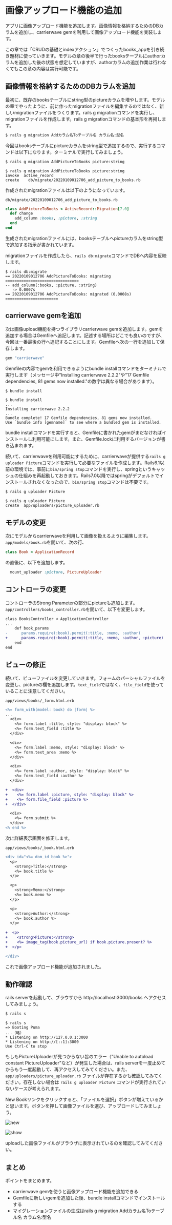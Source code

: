 # 画像アップロード機能の追加

アプリに画像アップロード機能を追加します。画像情報を格納するためのDBカラムを追加し、carrierwave gemを利用して画像アップロード機能を実装します。

この章では「CRUDの基礎とindexアクション」でつくったbooks_appを引き続き題材に使っていきます。モデルの章の後半で行ったbooksテーブルにauthorカラムを追加した後の状態を想定していますが、authorカラムの追加作業は行わなくてもこの章の内容は実行可能です。

## 画像情報を格納するためのDBカラムを追加

最初に、既存のbooksテーブルにstring型のpictureカラムを増やします。モデルの章でやったように、前に作ったmigrationファイルを編集するのではなく、新しいmigrationファイルをつくります。rails g migrationコマンドを実行し、migrationファイルを作成します。rails g migrationコマンドの基本形を再掲します。

```bash
$ rails g migration Addカラム名Toテーブル名 カラム名:型名
```

今回はbooksテーブルにpictureカラムをstring型で追加するので、実行するコマンドは以下になります。ターミナルで実行してみましょう。

```bash
$ rails g migration AddPictureToBooks picture:string
```

```console
$ rails g migration AddPictureToBooks picture:string
invoke  active_record
create    db/migrate/20220109012706_add_picture_to_books.rb
```

作成されたmigrationファイルは以下のようになっています。

```
db/migrate/20220109012706_add_picture_to_books.rb
```

```ruby
class AddPictureToBooks < ActiveRecord::Migration[7.0]
  def change
    add_column :books, :picture, :string
  end
end
```

生成されたmigrationファイルには、booksテーブルへpictureカラムをstring型で追加する指示が書かれています。

migrationファイルを作成したら、`rails db:migrate`コマンドでDBへ内容を反映します。

```console
$ rails db:migrate
== 20220109012706 AddPictureToBooks: migrating ================================
-- add_column(:books, :picture, :string)
   -> 0.0007s
== 20220109012706 AddPictureToBooks: migrated (0.0008s) =======================
```

## carrierwave gemを追加

次は画像upload機能を持つライブラリcarrierwave gemを追加します。gemを追加する場合はGemfileへ追記します。記述する場所はどこでも良いのですが、今回は一番最後の行へ追記することにします。Gemfileへ次の一行を追加して保存します。

```ruby
gem "carrierwave"
```

Gemfileの内容でgemを利用できるようにbundle installコマンドをターミナルで実行します（メッセージ中"Installing carrierwave 2.2.2"や"17 Gemfile dependencies, 81 gems now installed."の数字は異なる場合があります）。

```bash
$ bundle install
```

```console
$ bundle install
...
Installing carrierwave 2.2.2
...
Bundle complete! 17 Gemfile dependencies, 81 gems now installed.
Use `bundle info [gemname]` to see where a bundled gem is installed.
```

bundle installコマンドを実行すると、Gemfileに書かれたgemがまだなければインストールし利用可能にします。また、Gemfile.lockに利用するバージョンが書き込まれます。

続いて、carrierwaveを利用可能にするために、carrierwaveが提供する`rails g uploader Picture`コマンドを実行して必要なファイルを作成します。Rails6.1以前の環境では、事前に`bin/spring stop`コマンドを実行し、springというキャッシュの仕組みを再起動しておきます。Rails7.0以降ではspringがデフォルトでインストールされなくなったので、`bin/spring stop`コマンドは不要です。

```bash
$ rails g uploader Picture
```

```console
$ rails g uploader Picture
create  app/uploaders/picture_uploader.rb
```

## モデルの変更

次にモデルからcarrierwaveを利用して画像を扱えるように編集します。`app/models/book.rb`を開いて、次の行、

```ruby
class Book < ApplicationRecord
```

の直後に、以下を追加します。

```ruby
  mount_uploader :picture, PictureUploader
```

## コントローラの変更


コントローラのStrong Parameterの部分にpictureも追加します。`app/controllers/books_controller.rb`を開いて、以下を変更します。

```diff
class BooksController < ApplicationController
...
    def book_params
-      params.require(:book).permit(:title, :memo, :author)
+      params.require(:book).permit(:title, :memo, :author, :picture)
    end
end
```

## ビューの修正

続いて、ビューファイルを変更していきます。フォームのパーシャルファイルを変更し、pictureの欄を追加します。`text_field`ではなく、`file_field`を使っていることに注意してください。

`app/views/books/_form.html.erb`

```diff
<%= form_with(model: book) do |form| %>
...
  <div>
    <%= form.label :title, style: "display: block" %>
    <%= form.text_field :title %>
  </div>

  <div>
    <%= form.label :memo, style: "display: block" %>
    <%= form.text_area :memo %>
  </div>

  <div>
    <%= form.label :author, style: "display: block" %>
    <%= form.text_field :author %>
  </div>

+  <div>
+    <%= form.label :picture, style: "display: block" %>
+    <%= form.file_field :picture %>
+  </div>

  <div>
    <%= form.submit %>
  </div>
<% end %>
```

次に詳細表示画面を修正します。

`app/views/books/_book.html.erb`

```diff
<div id="<%= dom_id book %>">
  <p>
    <strong>Title:</strong>
    <%= book.title %>
  </p>

  <p>
    <strong>Memo:</strong>
    <%= book.memo %>
  </p>

  <p>
    <strong>Author:</strong>
    <%= book.author %>
  </p>
  
+  <p>
+    <strong>Picture:</strong>
+    <%= image_tag(book.picture_url) if book.picture.present? %>
+  </p>

</div>
```

これで画像アップロード機能が追加されました。

## 動作確認

rails serverを起動して、ブラウザから http://localhost:3000/books へアクセスしてみましょう。

```bash
$ rails s
```

```console
$ rails s
=> Booting Puma
...（略）
* Listening on http://127.0.0.1:3000
* Listening on http://[::1]:3000
Use Ctrl-C to stop
```

もしもPictureUploaderが見つからない旨のエラー（"Unable to autoload constant PictureUploader"など）が発生した場合は、rails serverを一度止めてからもう一度起動して、再アクセスしてみてください。また、 `app/uploaders/picture_uploader.rb` ファイルが存在するかも確認してみてください。存在しない場合は `rails g uploader Picture` コマンドが実行されていないケースが考えられます。

New Bookリンクをクリックすると、「ファイルを選択」ボタンが増えているかと思います。ボタンを押して画像ファイルを選び、アップロードしてみましょう。

![new](assets/picture-upload/books_with_upload_new.png)

![show](assets/picture-upload/books_with_upload_created.png)

uploadした画像ファイルがブラウザに表示されているのを確認してみてください。

## まとめ

ポイントをまとめます。

- carrierwave gemを使うと画像アップロード機能を追加できる
- Gemfileに新しいgemを追加した後、bundle installコマンドでインストールする
- マイグレーションファイルの生成はrails g migration Addカラム名Toテーブル名 カラム名:型名
